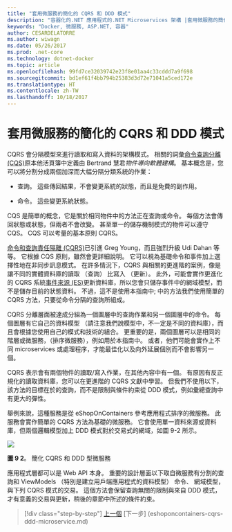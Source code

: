 ```yaml
---
title: "套用微服務的簡化的 CQRS 和 DDD 模式"
description: "容器化的.NET 應用程式的.NET Microservices 架構 |套用微服務的簡化的 CQRS 和 DDD 模式"
keywords: "Docker, 微服務, ASP.NET, 容器"
author: CESARDELATORRE
ms.author: wiwagn
ms.date: 05/26/2017
ms.prod: .net-core
ms.technology: dotnet-docker
ms.topic: article
ms.openlocfilehash: 99fd7ce32039742e23f8e01aa4c33cddd7a9f698
ms.sourcegitcommit: bd1ef61f4bb794b25383d3d72e71041a5ced172e
ms.translationtype: HT
ms.contentlocale: zh-TW
ms.lasthandoff: 10/18/2017
---
```

# <a name="applying-simplified-cqrs-and-ddd-patterns-in-a-microservice"></a>套用微服務的簡化的 CQRS 和 DDD 模式

CQRS 會分隔模型來進行讀取和寫入資料的架構模式。 相關的詞彙[命令查詢分離 (CQS)](https://martinfowler.com/bliki/CommandQuerySeparation.html)原本他活頁簿中定義由 Bertrand 慧君*物件導向軟體建構*。 基本概念是，您可以將分割分成兩個加深而大幅分隔分類系統的作業：

-   查詢。 這些傳回結果，不會變更系統的狀態，而且是免費的副作用。

-   命令。 這些變更系統狀態。

CQS 是簡單的概念，它是關於相同物件中的方法正在查詢或命令。 每個方法會傳回狀態或狀態，但兩者不會改變。 甚至單一的儲存機制模式的物件可以遵守 CQS。 CQS 可以考量的基本原則 CQRS。

[命令和查詢責任隔離 (CQRS)](https://martinfowler.com/bliki/CQRS.html)已引進 Greg Young，而且強烈升級 Udi Dahan 等等。 它根據 CQS 原則，雖然會更詳細說明。 它可以視為基礎命令和事件加上選擇性地在非同步訊息模式。 在許多情況下，CQRS 與相關的更進階的案例，像是讓不同的實體資料庫的讀取 （查詢） 比寫入 （更新）。 此外，可能會實作更進化的 CQRS 系統[事件來源 (ES)](http://codebetter.com/gregyoung/2010/02/20/why-use-event-sourcing/)更新資料庫，所以您會只儲存事件中的網域模型，而不是儲存目前的狀態資料。 不過，這不是使用本指南中; 中的方法我們使用簡單的 CQRS 方法，只要從命令分隔的查詢所組成。

CQRS 分離層面被達成分組為一個圖層中的查詢作業和另一個圖層中的命令。 每個圖層有它自己的資料模型 （請注意我們說模型中，不一定是不同的資料庫），而且會根據您使用自己的模式和技術的組合。 更重要的是，兩個圖層可以是相同的階層或微服務，（排序微服務），例如用於本指南中。 或者，他們可能會實作上不同 microservices 或處理程序，才能最佳化以及向外延展個別而不會影響另一個。

CQRS 表示會有兩個物件的讀取/寫入作業，在其他內容中有一個。 有原因有反正規化的讀取資料庫，您可以在更進階的 CQRS 文獻中學習。 但我們不使用以下，該方法的目標在於的查詢，而不是限制與條件約束從 DDD 模式，例如彙總查詢中有更大的彈性。

舉例來說，這種服務是從 eShopOnContainers 參考應用程式排序的微服務。 此服務會實作簡單的 CQRS 方法為基礎的微服務。 它會使用單一資料來源或資料庫，但兩個邏輯模型加上 DDD 模式對於交易式的網域，如圖 9-2 所示。

![](./media/image2.png)

**圖 9 2**。 簡化 CQRS 和 DDD 型微服務

應用程式層都可以是 Web API 本身。 重要的設計層面以下取自微服務有分割的查詢和 ViewModels （特別是建立用戶端應用程式的資料模型） 命令、 網域模型，與下列 CQRS 模式的交易。 這個方法會保留查詢無關的限制與來自 DDD 模式，才有意義的交易與更新，稍後的章節中所述的條件約束。


>[!div class="step-by-step"]
[上一個](index.md) [下一步] (eshoponcontainers-cqrs-ddd-microservice.md)

